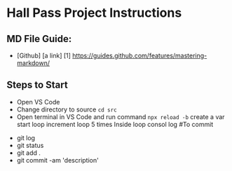# Hall Pass Project Instructions
## MD File Guide:
* [Github] [a link] [1] https://guides.github.com/features/mastering-markdown/

## Steps to Start
* Open VS Code
* Change directory to source ```cd src``` 
* Open terminal in VS Code and run command ```npx reload -b```
create a var
start loop
increment loop 5 times
Inside loop consol log
#To commit
- git log
- git status
- git add .
- git commit -am 'description'